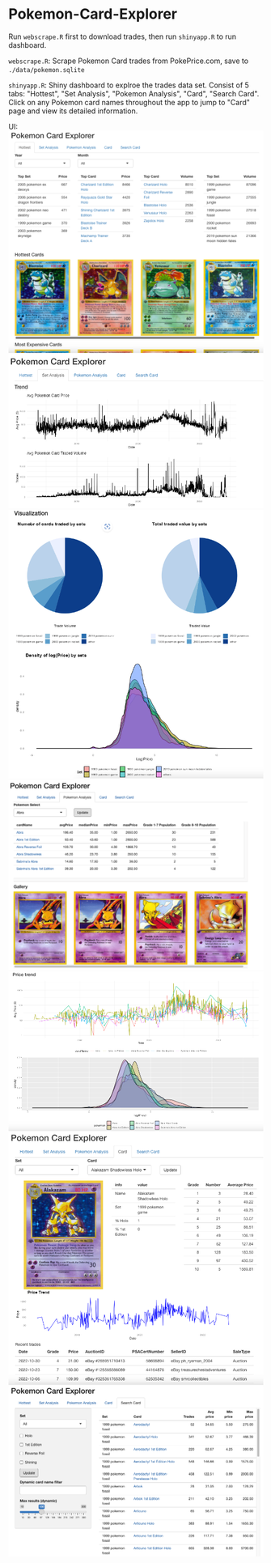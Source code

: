 # Pokemon-Card-Explorer
Run `webscrape.R` first to download trades, then run `shinyapp.R` to run dashboard.

`webscrape.R`: Scrape Pokemon Card trades from PokePrice.com, save to `./data/pokemon.sqlite`

`shinyapp.R`: Shiny dashboard to explroe the trades data set. Consist of 5 tabs: "Hottest", "Set Analysis", "Pokemon Analysis", "Card", "Search Card".
Click on any Pokemon card names throughout the app to jump to "Card" page and view its detailed information.

UI:
![Hottest Tab](pic/1.1.png)
![Set Analysis - Trend Plots](pic/1.2.png)
![Set Analysis - Pie & Density Plots](pic/1.3.png)
![Pokemon Analysis - Tables](pic/1.4.png)
![Pokemon Analysis - Trend & Density Plots](pic/1.5.png)
![Card - UI](pic/1.6.png)
![Search Card](pic/1.7.png)
